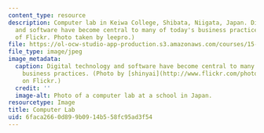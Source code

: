 ```yaml
---
content_type: resource
description: Computer lab in Keiwa College, Shibata, Niigata, Japan. Digital technology
  and software have become central to many of today's business practices. (Image courtesy
  of Flickr. Photo taken by leepro.)
file: https://ol-ocw-studio-app-production.s3.amazonaws.com/courses/15-358-the-software-business-fall-2005/6faca2660d899b0914b558fc95ad3f54_15-358f05.jpg
file_type: image/jpeg
image_metadata:
  caption: Digital technology and software have become central to many of today's
    business practices. (Photo by [shinyai](http://www.flickr.com/photos/shinyai/278022940/)
    on Flickr.)
  credit: ''
  image-alt: Photo of a computer lab at a school in Japan.
resourcetype: Image
title: Computer Lab
uid: 6faca266-0d89-9b09-14b5-58fc95ad3f54
---
```

